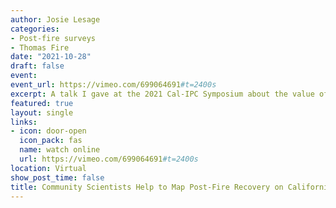 ```yaml
---
author: Josie Lesage
categories:
- Post-fire surveys
- Thomas Fire
date: "2021-10-28"
draft: false
event: 
event_url: https://vimeo.com/699064691#t=2400s
excerpt: A talk I gave at the 2021 Cal-IPC Symposium about the value of volunteer contributions to invasive plant data collection.
featured: true
layout: single
links:
- icon: door-open
  icon_pack: fas
  name: watch online
  url: https://vimeo.com/699064691#t=2400s
location: Virtual
show_post_time: false
title: Community Scientists Help to Map Post-Fire Recovery on California's Central Coast
---
```




